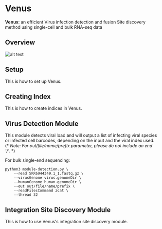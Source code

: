 # Venus
**Venus:** an efficient Virus infection detection and fusion Site discovery method using single-cell and bulk RNA-seq data

## Overview
![alt text](https://github.com/aicb-ZhangLabs/Venus/blob/main/fig%202.png)

## Setup
This is how to set up Venus.

## Creating Index
This is how to create indices in Venus.

## Virus Detection Module
This module detects viral load and will output a list of infecting viral species or infected cell barcodes, depending on the input and the viral index used. (* *Note: For out/file/name/prefix parameter, please do not include an end '/'.* *) 

For bulk single-end sequencing:
```
python3 module-detection.py \
    --read SRR6944349.1_1.fastq.gz \
    --virusGenome virus.genomeDir \
    --humanGenome human.genomeDir \
    --out out/file/name/prefix \
    --readFilesCommand zcat \
    --thread 32
```

## Integration Site Discovery Module
This is how to use Venus's integration site discovery module.
